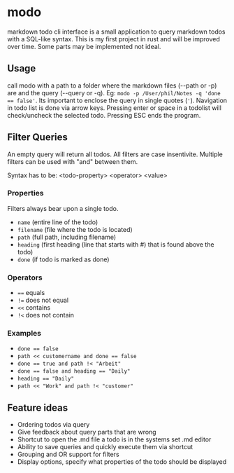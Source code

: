 # modo
markdown todo cli interface is a small application to query markdown todos with a SQL-like syntax.
This is my first project in rust and will be improved over time. Some parts may be implemented not ideal.

## Usage
call modo with a path to a folder where the markdown files (--path or -p) are and the query (--query or -q).
Eg: `modo -p /User/phil/Notes -q 'done == false'`. Its important to enclose the query in single quotes (`'`).
Navigation in todo list is done via arrow keys. Pressing enter or space in a todolist will check/uncheck the selected todo. 
Pressing ESC ends the program.

## Filter Queries
An empty query will return all todos. All filters are case insentivite.
Multiple filters can be used with "and" between them.

Syntax has to be: \<todo-property\> \<operator\> \<value\>

### Properties
Filters always bear upon a single todo.
- `name` (entire line of the todo)
- `filename` (file where the todo is located)
- `path` (full path, including filename)
- `heading` (first heading (line that starts with #) that is found above the todo)
- `done` (if todo is marked as done)

### Operators
- `==` equals
- `!=` does not equal
- `<<` contains 
- `!<` does not contain

### Examples
- `done == false`
- `path << customername and done == false`
- `done == true and path !< "Arbeit"`
- `done == false and heading == "Daily"`
- `heading == "Daily"`
- `path << "Work" and path !< "customer"`

## Feature ideas
- Ordering todos via query 
- Give feedback about query parts that are wrong
- Shortcut to open the .md file a todo is in the systems set .md editor
- Ability to save queries and quickly execute them via shortcut
- Grouping and OR support for filters
- Display options, specify what properties of the todo should be displayed
